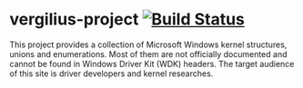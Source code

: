 # vergilius-project [![Build Status](https://travis-ci.com/RevJay/vergilius-project.svg?branch=master)](https://travis-ci.com/RevJay/vergilius-project)
This project provides a collection of Microsoft Windows kernel structures, unions and enumerations. Most of them are not officially documented and cannot be found in Windows Driver Kit (WDK) headers. The target audience of this site is driver developers and kernel researches.
